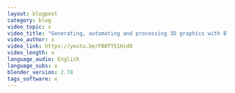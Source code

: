 ```yaml
---
layout: blogpost
category: blog
video_topic: x
video_title: "Generating, automating and processing 3D graphics with Blender's python API by Tamir Lousky"
video_author: x
video_link: https://youtu.be/FB0TY51Hid0
video_length: x
language_audio: English
language_subs: x
blender_version: 2.78
tags_software: x
---
```

